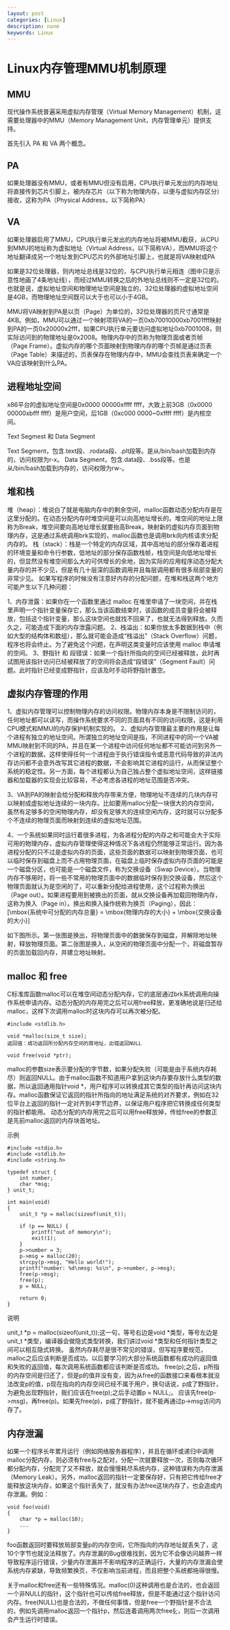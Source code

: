 ```yaml
---
layout: post
categories: [Linux]
description: none
keywords: Linux
---
```

# Linux内存管理MMU机制原理

## MMU
现代操作系统普遍采用虚拟内存管理（Virtual Memory Management）机制，这需要处理器中的MMU（Memory Management Unit，内存管理单元）提供支持。

首先引入 PA 和 VA 两个概念。

## PA
如果处理器没有MMU，或者有MMU但没有启用，CPU执行单元发出的内存地址将直接传到芯片引脚上，被内存芯片（以下称为物理内存，以便与虚拟内存区分）接收，这称为PA（Physical Address，以下简称PA）

## VA
如果处理器启用了MMU，CPU执行单元发出的内存地址将被MMU截获，从CPU到MMU的地址称为虚拟地址（Virtual Address，以下简称VA），而MMU将这个地址翻译成另一个地址发到CPU芯片的外部地址引脚上，也就是将VA映射成PA

如果是32位处理器，则内地址总线是32位的，与CPU执行单元相连（图中只是示意性地画了4条地址线），而经过MMU转换之后的外地址总线则不一定是32位的。也就是说，虚拟地址空间和物理地址空间是独立的，32位处理器的虚拟地址空间是4GB，而物理地址空间既可以大于也可以小于4GB。

MMU将VA映射到PA是以页（Page）为单位的，32位处理器的页尺寸通常是4KB。例如，MMU可以通过一个映射项将VA的一页0xb70010000xb7001fff映射到PA的一页0x20000x2fff，如果CPU执行单元要访问虚拟地址0xb7001008，则实际访问到的物理地址是0x2008。物理内存中的页称为物理页面或者页帧（Page Frame）。虚拟内存的哪个页面映射到物理内存的哪个页帧是通过页表（Page Table）来描述的，页表保存在物理内存中，MMU会查找页表来确定一个VA应该映射到什么PA。

## 进程地址空间
x86平台的虚拟地址空间是0x0000 00000xffff ffff，大致上前3GB（0x0000 00000xbfff ffff）是用户空间，后1GB（0xc000 0000~0xffff ffff）是内核空间。

Text Segmest 和 Data Segment

Text Segment，包含.text段、.rodata段、.plt段等。是从/bin/bash加载到内存的，访问权限为r-x。
Data Segment，包含.data段、.bss段等。也是从/bin/bash加载到内存的，访问权限为rw-。

## 堆和栈
堆（heap）：堆说白了就是电脑内存中的剩余空间，malloc函数动态分配内存是在这里分配的。在动态分配内存时堆空间是可以向高地址增长的。堆空间的地址上限称为Break，堆空间要向高地址增长就要抬高Break，映射新的虚拟内存页面到物理内存，这是通过系统调用brk实现的，malloc函数也是调用brk向内核请求分配内存的。
栈（stack）：栈是一个特定的内存区域，其中高地址的部分保存着进程的环境变量和命令行参数，低地址的部分保存函数栈帧，栈空间是向低地址增长的，但显然没有堆空间那么大的可供增长的余地，因为实际的应用程序动态分配大量内存的并不少见，但是有几十层深的函数调用并且每层调用都有很多局部变量的非常少见。
如果写程序的时候没有注意好内存的分配问题，在堆和栈这两个地方可能产生以下几种问题：

1、内存泄露：如果你在一个函数里通过 malloc 在堆里申请了一块空间，并在栈里声明一个指针变量保存它，那么当该函数结束时，该函数的成员变量将会被释放，包括这个指针变量，那么这块空间也就找不回来了，也就无法得到释放。久而久之，可能造成下面的内存泄露问题。
2、栈溢出：如果你放太多数据到栈中（例如大型的结构体和数组），那么就可能会造成“栈溢出”（Stack Overflow）问题，程序也将会终止。为了避免这个问题，在声明这类变量时应该使用 malloc 申请堆的空间。
3、野指针 和 段错误：如果一个指针所指向的空间已经被释放，此时再试图用该指针访问已经被释放了的空间将会造成“段错误”（Segment Fault）问题。此时指针已经变成野指针，应该及时手动将野指针置空。

## 虚拟内存管理的作用
1、虚拟内存管理可以控制物理内存的访问权限。物理内存本身是不限制访问的，任何地址都可以读写，而操作系统要求不同的页面具有不同的访问权限，这是利用CPU模式和MMU的内存保护机制实现的。
2、虚拟内存管理最主要的作用是让每个进程有独立的地址空间。所谓独立的地址空间是指，不同进程中的同一个VA被MMU映射到不同的PA，并且在某一个进程中访问任何地址都不可能访问到另外一个进程的数据，这样使得任何一个进程由于执行错误指令或恶意代码导致的非法内存访问都不会意外改写其它进程的数据，不会影响其它进程的运行，从而保证整个系统的稳定性。另一方面，每个进程都认为自己独占整个虚拟地址空间，这样链接器和加载器的实现会比较容易，不必考虑各进程的地址范围是否冲突。

3、VA到PA的映射会给分配和释放内存带来方便，物理地址不连续的几块内存可以映射成虚拟地址连续的一块内存。比如要用malloc分配一块很大的内存空间，虽然有足够多的空闲物理内存，却没有足够大的连续空闲内存，这时就可以分配多个不连续的物理页面而映射到连续的虚拟地址范围。

4、一个系统如果同时运行着很多进程，为各进程分配的内存之和可能会大于实际可用的物理内存，虚拟内存管理使得这种情况下各进程仍然能够正常运行。因为各进程分配的只不过是虚拟内存的页面，这些页面的数据可以映射到物理页面，也可以临时保存到磁盘上而不占用物理页面，在磁盘上临时保存虚拟内存页面的可能是一个磁盘分区，也可能是一个磁盘文件，称为交换设备（Swap Device）。当物理内存不够用时，将一些不常用的物理页面中的数据临时保存到交换设备，然后这个物理页面就认为是空闲的了，可以重新分配给进程使用，这个过程称为换出（Page out）。如果进程要用到被换出的页面，就从交换设备再加载回物理内存，这称为换入（Page in）。换出和换入操作统称为换页（Paging），因此：[\mbox{系统中可分配的内存总量} = \mbox{物理内存的大小} + \mbox{交换设备的大小}]

如下图所示。第一张图是换出，将物理页面中的数据保存到磁盘，并解除地址映射，释放物理页面。第二张图是换入，从空闲的物理页面中分配一个，将磁盘暂存的页面加载回内存，并建立地址映射。

## malloc 和 free
C标准库函数malloc可以在堆空间动态分配内存，它的底层通过brk系统调用向操作系统申请内存。动态分配的内存用完之后可以用free释放，更准确地说是归还给malloc，这样下次调用malloc时这块内存可以再次被分配。
```
#include <stdlib.h>

void *malloc(size_t size);
返回值：成功返回所分配内存空间的首地址，出错返回NULL

void free(void *ptr);
```
malloc的参数size表示要分配的字节数，如果分配失败（可能是由于系统内存耗尽）则返回NULL。由于malloc函数不知道用户拿到这块内存要存放什么类型的数据，所以返回通用指针void *，用户程序可以转换成其它类型的指针再访问这块内存。malloc函数保证它返回的指针所指向的地址满足系统的对齐要求，例如在32位平台上返回的指针一定对齐到4字节边界，以保证用户程序把它转换成任何类型的指针都能用。 动态分配的内存用完之后可以用free释放掉，传给free的参数正是先前malloc返回的内存块首地址。

示例
```
#include <stdio.h>
#include <stdlib.h>
#include <string.h>

typedef struct {
    int number;
    char *msg;
} unit_t;

int main(void)
{
    unit_t *p = malloc(sizeof(unit_t));

    if (p == NULL) {
        printf("out of memory\n");
        exit(1);
    }
    p->number = 3;
    p->msg = malloc(20);
    strcpy(p->msg, "Hello world!");
    printf("number: %d\nmsg: %s\n", p->number, p->msg);
    free(p->msg);
    free(p);
    p = NULL;

    return 0;
}
```
说明

unit_t *p = malloc(sizeof(unit_t));这一句，等号右边是void *类型，等号左边是unit_t *类型，编译器会做隐式类型转换，我们讲过void *类型和任何指针类型之间可以相互隐式转换。
虽然内存耗尽是很不常见的错误，但写程序要规范，malloc之后应该判断是否成功。以后要学习的大部分系统函数都有成功的返回值和失败的返回值，每次调用系统函数都应该判断是否成功。
free(p);之后，p所指的内存空间是归还了，但是p的值并没有变，因为从free的函数接口来看根本就没法改变p的值，p现在指向的内存空间已经不属于用户，换句话说，p成了野指针，为避免出现野指针，我们应该在free(p);之后手动置p = NULL;。
应该先free(p->msg)，再free(p)。如果先free(p)，p成了野指针，就不能再通过p->msg访问内存了。

## 内存泄漏
如果一个程序长年累月运行（例如网络服务器程序），并且在循环或递归中调用malloc分配内存，则必须有free与之配对，分配一次就要释放一次，否则每次循环都分配内存，分配完了又不释放，就会慢慢耗尽系统内存，这种错误称为内存泄漏（Memory Leak）。另外，malloc返回的指针一定要保存好，只有把它传给free才能释放这块内存，如果这个指针丢失了，就没有办法free这块内存了，也会造成内存泄漏。例如：
```
void foo(void)
{
    char *p = malloc(10);
    ...
}
```
foo函数返回时要释放局部变量p的内存空间，它所指向的内存地址就丢失了，这10个字节也就没法释放了。内存泄漏的Bug很难找到，因为它不会像访问越界一样导致程序运行错误，少量内存泄漏并不影响程序的正确运行，大量的内存泄漏会使系统内存紧缺，导致频繁换页，不仅影响当前进程，而且把整个系统都拖得很慢。

关于malloc和free还有一些特殊情况。malloc(0)这种调用也是合法的，也会返回一个非NULL的指针，这个指针也可以传给free释放，但是不能通过这个指针访问内存。free(NULL)也是合法的，不做任何事情，但是free一个野指针是不合法的，例如先调用malloc返回一个指针p，然后连着调用两次free§;，则后一次调用会产生运行时错误。